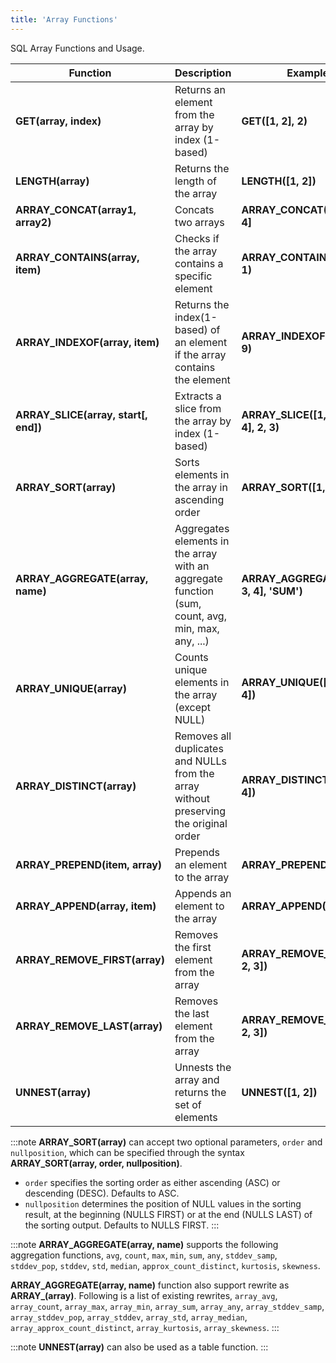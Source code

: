 ```yaml
---
title: 'Array Functions'
---
```



SQL Array Functions and Usage.

| Function                             | Description                                                                                  | Example                               | Result                   |
|--------------------------------------|----------------------------------------------------------------------------------------------|---------------------------------------|--------------------------|
| **GET(array, index)**                | Returns an element from the array by index (1-based)                                         | **GET([1, 2], 2)**                    | 2                        |
| **LENGTH(array)**                    | Returns the length of the array                                                              | **LENGTH([1, 2])**                    | 2                        |
| **ARRAY_CONCAT(array1, array2)**     | Concats two arrays                                                                           | **ARRAY_CONCAT([1, 2], [3, 4]**       | [1,2,3,4]                |
| **ARRAY_CONTAINS(array, item)**      | Checks if the array contains a specific element                                              | **ARRAY_CONTAINS([1, 2], 1)**         | 1                        |
| **ARRAY_INDEXOF(array, item)**       | Returns the index(1-based) of an element if the array contains the element                   | **ARRAY_INDEXOF([1, 2, 9], 9)**       | 3                        |
| **ARRAY_SLICE(array, start[, end])** | Extracts a slice from the array by index (1-based)                                           | **ARRAY_SLICE([1, 21, 32, 4], 2, 3)** | [21,32]                  |
| **ARRAY_SORT(array)**                | Sorts elements in the array in ascending order                                               | **ARRAY_SORT([1, 4, 3, 2])**          | [1,2,3,4]                |
| **ARRAY_AGGREGATE(array, name)**     | Aggregates elements in the array with an aggregate function (sum, count, avg, min, max, any, ...) | **ARRAY_AGGREGATE([1, 2, 3, 4], 'SUM')**  | 10                       |
| **ARRAY_UNIQUE(array)**              | Counts unique elements in the array (except NULL)                                            | **ARRAY_UNIQUE([1, 2, 3, 3, 4])**     | 4                        |
| **ARRAY_DISTINCT(array)**            | Removes all duplicates and NULLs from the array without preserving the original order        | **ARRAY_DISTINCT([1, 2, 2, 4])**      | [1,2,4]                  |
| **ARRAY_PREPEND(item, array)**       | Prepends an element to the array                                                             | **ARRAY_PREPEND(1, [3, 4])**          | [1,3,4]                  |
| **ARRAY_APPEND(array, item)**        | Appends an element to the array                                                              | **ARRAY_APPEND([3, 4], 5)**           | [3,4,5]                  |
| **ARRAY_REMOVE_FIRST(array)**        | Removes the first element from the array                                                     | **ARRAY_REMOVE_FIRST([1, 2, 3])**     | [2,3]                    |
| **ARRAY_REMOVE_LAST(array)**         | Removes the last element from the array                                                      | **ARRAY_REMOVE_LAST([1, 2, 3])**      | [1,2]                    |
| **UNNEST(array)**                    | Unnests the array and returns the set of elements                                            | **UNNEST([1, 2])**                    | 1<br/>2<br/>**(2 rows)** |

:::note
**ARRAY_SORT(array)** can accept two optional parameters, `order` and `nullposition`, which can be specified through the syntax **ARRAY_SORT(array, order, nullposition)**.
   - `order` specifies the sorting order as either ascending (ASC) or descending (DESC). Defaults to ASC.
   - `nullposition` determines the position of NULL values in the sorting result, at the beginning (NULLS FIRST) or at the end (NULLS LAST) of the sorting output. Defaults to NULLS FIRST.
:::

:::note
**ARRAY_AGGREGATE(array, name)** supports the following aggregation functions, `avg`, `count`, `max`, `min`, `sum`, `any`, `stddev_samp`, `stddev_pop`, `stddev`, `std`, `median`, `approx_count_distinct`, `kurtosis`, `skewness`.

**ARRAY_AGGREGATE(array, name)** function also support rewrite as **ARRAY_<name>(array)**. Following is a list of existing rewrites, `array_avg`, `array_count`, `array_max`, `array_min`, `array_sum`, `array_any`, `array_stddev_samp`, `array_stddev_pop`, `array_stddev`, `array_std`, `array_median`, `array_approx_count_distinct`, `array_kurtosis`, `array_skewness`.
:::

:::note
**UNNEST(array)** can also be used as a table function.
:::
